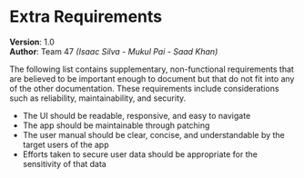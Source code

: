 # Extra Requirements

**Version**: 1.0<br>
**Author**:  Team 47 *(Isaac Silva - Mukul Pai - Saad Khan)*

The following list contains supplementary, non-functional requirements that are believed to be important enough to document but that do not fit into any of the other documentation. These requirements include considerations such as reliability, maintainability, and security.

* The UI should be readable, responsive, and easy to navigate
* The app should be maintainable through patching
* The user manual should be clear, concise, and understandable by the target users of the app
* Efforts taken to secure user data should be appropriate for the sensitivity of that data
